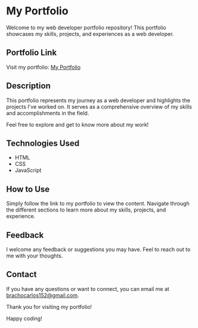 # My Portfolio

Welcome to my web developer portfolio repository! This portfolio showcases my skills, projects, and experiences as a web developer.

## Portfolio Link
Visit my portfolio: [My Portfolio](https://brachodev.github.io/My-Portfolio/)

## Description
This portfolio represents my journey as a web developer and highlights the projects I've worked on. It serves as a comprehensive overview of my skills and accomplishments in the field.

Feel free to explore and get to know more about my work!

## Technologies Used
- HTML
- CSS
- JavaScript

## How to Use
Simply follow the link to my portfolio to view the content. Navigate through the different sections to learn more about my skills, projects, and experience.

## Feedback
I welcome any feedback or suggestions you may have. Feel to reach out to me with your thoughts.

## Contact
If you have any questions or want to connect, you can email me at brachocarlos152@gmail.com.

Thank you for visiting my portfolio!

Happy coding!
